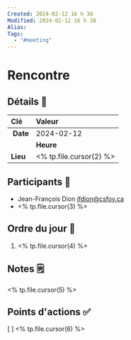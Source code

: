 ```yaml
---
Created: 2024-02-12 16 h 38
Modified: 2024-02-12 16 h 38
Alias:
Tags:
  - "#meeting"
---
```

# Rencontre
## Détails 🏢
| Clé | Valeur |
| :--- | :--- |
| **Date** |  2024-02-12 |
	| **Heure** |  16 h 12  |
| **Lieu** | <% tp.file.cursor(2) %> |

## Participants 🧍
 * Jean-François Dion <jfdion@csfoy.ca>
 * <% tp.file.cursor(3) %>

## Ordre du jour 📆
1. <% tp.file.cursor(4) %>

## Notes 🗒
<% tp.file.cursor(5) %>

## Points d'actions ✅
 [ ] <% tp.file.cursor(6) %>
 